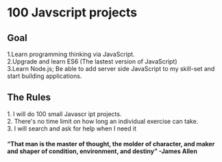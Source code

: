 <h1> 100 Javscript projects </h1>
<h2> Goal </h2>
1.Learn programming thinking via JavaScript.<br>
2.Upgrade and learn ES6 (The lastest version of JavaScript) <br>
3.Learn Node.js; Be able to add server side JavaScript to my skill-set and start building applications.

<h2> The Rules </h2>
  1. I will do 100 small Javascr ipt projects.<br>
  2. There's no time limit on how long an individual exercise can take.<br>
  3. I will search and ask for help when I need it <br>
 
 <h4> 
  “That man is the master of thought, the molder of character, and maker and shaper of condition, environment, and destiny” -James Allen
 </h4>

